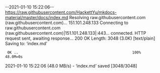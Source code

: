 --2021-01-10 15:22:06--  https://raw.githubusercontent.com/HackettYu/mkdocs-material/master/docs/index.md
Resolving raw.githubusercontent.com (raw.githubusercontent.com)... 151.101.248.133
Connecting to raw.githubusercontent.com (raw.githubusercontent.com)|151.101.248.133|:443... connected.
HTTP request sent, awaiting response... 200 OK
Length: 3048 (3.0K) [text/plain]
Saving to: ‘index.md’

     0K ..                                                    100% 48.0M=0s

2021-01-10 15:22:06 (48.0 MB/s) - ‘index.md’ saved [3048/3048]

